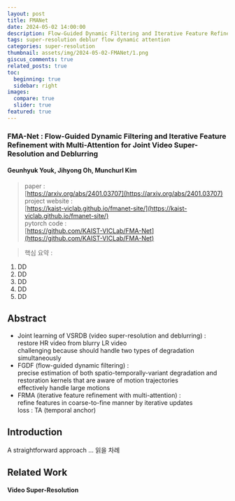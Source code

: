 ```yaml
---
layout: post
title: FMANet
date: 2024-05-02 14:00:00
description: Flow-Guided Dynamic Filtering and Iterative Feature Refinement with Multi-Attention for Joint Video Super-Resolution and Deblurring
tags: super-resolution deblur flow dynamic attention
categories: super-resolution
thumbnail: assets/img/2024-05-02-FMANet/1.png
giscus_comments: true
related_posts: true
toc:
  beginning: true
  sidebar: right
images:
  compare: true
  slider: true
featured: true
---
```


### FMA-Net : Flow-Guided Dynamic Filtering and Iterative Feature Refinement with Multi-Attention for Joint Video Super-Resolution and Deblurring

#### Geunhyuk Youk, Jihyong Oh, Munchurl Kim

> paper :  
[https://arxiv.org/abs/2401.03707](https://arxiv.org/abs/2401.03707)  
project website :  
[https://kaist-viclab.github.io/fmanet-site/](https://kaist-viclab.github.io/fmanet-site/)  
pytorch code :  
[https://github.com/KAIST-VICLab/FMA-Net](https://github.com/KAIST-VICLab/FMA-Net)  

> 핵심 요약 :  
1. DD
2. DD
3. DD
4. DD
5. DD

## Abstract

- Joint learning of VSRDB (video super-resolution and deblurring) :  
restore HR video from blurry LR video  
challenging because should handle two types of degradation simultaneously
- FGDF (flow-guided dynamic filtering) :  
precise estimation of both spatio-temporally-variant degradation and restoration kernels that are aware of motion trajectories  
effectively handle large motions
- FRMA (iterative feature refinement with multi-attention) :  
refine features in coarse-to-fine manner by iterative updates  
loss : TA (temporal anchor)  

## Introduction

A straightforward approach ... 읽을 차례

## Related Work

#### Video Super-Resolution
